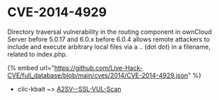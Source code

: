 # CVE-2014-4929

Directory traversal vulnerability in the routing component in ownCloud Server before 5.0.17 and 6.0.x before 6.0.4 allows remote attackers to include and execute arbitrary local files via a .. (dot dot) in a filename, related to index.php.

{% embed url="https://github.com/Live-Hack-CVE/full_database/blob/main/cves/2014/CVE-2014-4929.json" %}


* clic-kbait ~> [A2SV--SSL-VUL-Scan](https://www.alice-snow.ru/2014/database/cve-2014-4929/a2sv--ssl-vul-scan-clic-kbait)